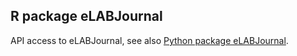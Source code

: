 ## R package eLABJournal

API access to eLABJournal, see also [Python package eLABJournal](https://github.com/matthijsbrouwer/elabjournal-python).
